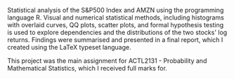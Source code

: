 Statistical analysis of the S&P500 Index and AMZN using the programming language R. Visual and numerical statistical methods, including histograms with overlaid curves, QQ plots, scatter plots, and formal hypothesis testing is used to explore dependencies and the
distributions of the two stocks' log returns. Findings were summarised and presented in a final report, which I created using the LaTeX typeset language.

This project was the main assignment for ACTL2131 - Probability and Mathematical Statistics, which I received full marks for.
